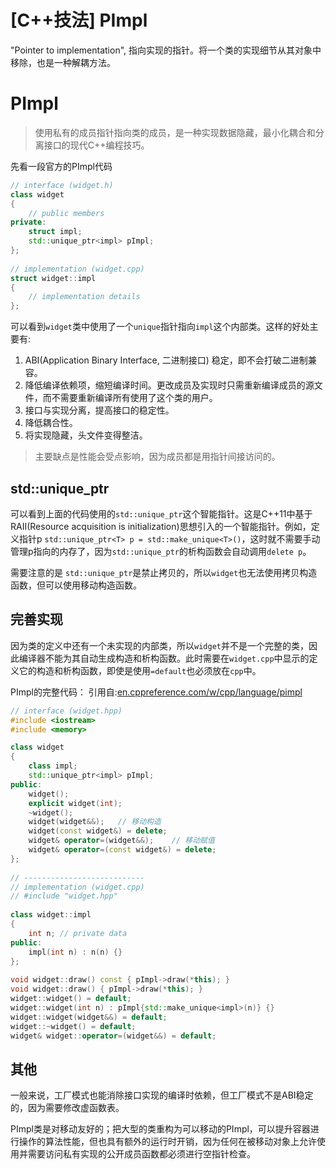 # [C++技法] PImpl


"Pointer to implementation", 指向实现的指针。将一个类的实现细节从其对象中移除，也是一种解耦方法。

<!--more-->

# PImpl
> 使用私有的成员指针指向类的成员，是一种实现数据隐藏，最小化耦合和分离接口的现代C++编程技巧。

先看一段官方的PImpl代码
```c++
// interface (widget.h)
class widget
{
    // public members
private:
    struct impl;
    std::unique_ptr<impl> pImpl;
};
 
// implementation (widget.cpp)
struct widget::impl
{
    // implementation details
};
```  
可以看到```widget```类中使用了一个```unique```指针指向```impl```这个内部类。这样的好处主要有:
1. ABI(Application Binary Interface, 二进制接口) 稳定，即不会打破二进制兼容。
2. 降低编译依赖项，缩短编译时间。更改成员及实现时只需重新编译成员的源文件，而不需要重新编译所有使用了这个类的用户。
3. 接口与实现分离，提高接口的稳定性。
4. 降低耦合性。
5. 将实现隐藏，头文件变得整洁。

> 主要缺点是性能会受点影响，因为成员都是用指针间接访问的。

## std::unique_ptr
可以看到上面的代码使用的```std::unique_ptr```这个智能指针。这是C++11中基于RAII(Resource acquisition is initialization)思想引入的一个智能指针。例如，定义指针p ```std::unique_ptr<T> p = std::make_unique<T>()```，这时就不需要手动管理p指向的内存了，因为```std::unique_ptr```的析构函数会自动调用```delete p```。

需要注意的是 ```std::unique_ptr```是禁止拷贝的，所以```widget```也无法使用拷贝构造函数，但可以使用移动构造函数。


## 完善实现
因为类的定义中还有一个未实现的内部类，所以```widget```并不是一个完整的类，因此编译器不能为其自动生成构造和析构函数。此时需要在```widget.cpp```中显示的定义它的构造和析构函数，即使是使用```=default```也必须放在```cpp```中。  

PImpl的完整代码：
引用自:[en.cppreference.com/w/cpp/language/pimpl](https://en.cppreference.com/w/cpp/language/pimpl)
```c++
// interface (widget.hpp)
#include <iostream>
#include <memory>

class widget
{
    class impl;
    std::unique_ptr<impl> pImpl;
public:
    widget();
    explicit widget(int);
    ~widget();
    widget(widget&&);   // 移动构造
    widget(const widget&) = delete;
    widget& operator=(widget&&);    // 移动赋值
    widget& operator=(const widget&) = delete;
};
 
// ---------------------------
// implementation (widget.cpp)
// #include "widget.hpp"
 
class widget::impl
{
    int n; // private data
public: 
    impl(int n) : n(n) {}
};
 
void widget::draw() const { pImpl->draw(*this); }
void widget::draw() { pImpl->draw(*this); }
widget::widget() = default;
widget::widget(int n) : pImpl{std::make_unique<impl>(n)} {}
widget::widget(widget&&) = default;
widget::~widget() = default;
widget& widget::operator=(widget&&) = default;
```

## 其他
一般来说，工厂模式也能消除接口实现的编译时依赖，但工厂模式不是ABI稳定的，因为需要修改虚函数表。  

PImpl类是对移动友好的；把大型的类重构为可以移动的PImpl，可以提升容器进行操作的算法性能，但也具有额外的运行时开销，因为任何在被移动对象上允许使用并需要访问私有实现的公开成员函数都必须进行空指针检查。
